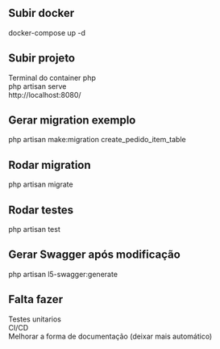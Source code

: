 ## Subir docker
docker-compose up -d

## Subir projeto
Terminal do container php
<br>
php artisan serve
<br>
http://localhost:8080/

## Gerar migration exemplo
php artisan make:migration create_pedido_item_table

## Rodar migration
php artisan migrate

## Rodar testes
php artisan test

## Gerar Swagger após modificação
php artisan l5-swagger:generate

## Falta fazer
Testes unitarios
<br>
CI/CD
<br>
Melhorar a forma de documentação (deixar mais automático)
